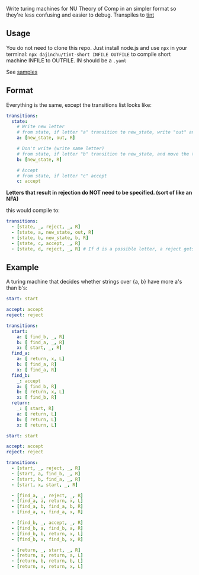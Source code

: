 Write turing machines for NU Theory of Comp in an simpler format so they're less confusing and easier to debug. Transpiles to
[tint](https://github.com/cjcodell1/tint)

## Usage

You do not need to clone this repo. Just install node.js and use `npx` in your terminal:
`npx dajinchu/tint-short INFILE OUTFILE` to compile short machine INFILE to OUTFILE. IN should be a `.yaml`

See [samples](https://github.com/dajinchu/tint-short/tree/master/sample)

## Format

Everything is the same, except the transitions list looks like:
```yaml
transitions:
  state:
    # Write new letter
    # from state, if letter "a" transition to new_state, write "out" and move the tape
    a: [new_state, out, R] 

    # Don't write (write same letter)
    # from state, if letter "b" transition to new_state, and move the tape
    b: [new_state, R] 

    # Accept
    # from state, if letter "c" accept
    c: accept 
```

**Letters that result in rejection do NOT need to be specified. (sort of like an NFA)**

this would compile to:
```yaml
transitions:
  - [state, _, reject, _, R] 
  - [state, a, new_state, out, R] 
  - [state, b, new_state, b, R] 
  - [state, c, accept, _, R]
  - [state, d, reject, _, R] # If d is a possible letter, a reject gets auto-inserted
```

## Example

A turing machine that decides whether strings over {a, b} have more a's than b's:

```yaml
start: start

accept: accept
reject: reject

transitions:
  start:
    a: [ find_b, _, R]
    b: [ find_a, _, R]
    x: [ start, _, R]
  find_a:
    a: [ return, x, L]
    b: [ find_a, R]
    x: [ find_a, R]
  find_b:
    _: accept
    a: [ find_b, R]
    b: [ return, x, L]
    x: [ find_b, R]
  return:
    _: [ start, R]
    a: [ return, L]
    b: [ return, L]
    x: [ return, L]
```

```yaml
start: start

accept: accept
reject: reject

transitions:
  - [start, _, reject, _, R]
  - [start, a, find_b, _, R]
  - [start, b, find_a, _, R]
  - [start, x, start, _, R]

  - [find_a, _, reject, _, R]
  - [find_a, a, return, x, L]
  - [find_a, b, find_a, b, R]
  - [find_a, x, find_a, x, R]

  - [find_b, _, accept, _, R]
  - [find_b, a, find_b, a, R]
  - [find_b, b, return, x, L]
  - [find_b, x, find_b, x, R]

  - [return, _, start, _, R]
  - [return, a, return, a, L]
  - [return, b, return, b, L]
  - [return, x, return, x, L]
```
